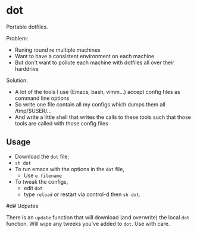 # dot

Portable dotfiles.


Problem:

- Runing round re multiple machines
- Want to have a consistent environment on each machine
- But don't want to pollute each machine with dotfiles all over their harddrive

Solution:

- A lot of the tools I use (Emacs, bash, vimm...) accept config files as command line options 
- So write one file contain all my configs which dumps them all /tmp/$USER/...
- And write a little shell that writes the calls to these tools such that those tools are called with those config files 

## Usage

- Download the `dot` file;
- `sh dot`
- To run emacs with the options in the `dot` file, 
     - Use `e filename` 
- To tweak the configs, 
     - edit `dot`
     - type `reload` or restart via control-d then  `sh dot`.

#d# Udpates

There is an `update` function that will download (and overwrite) the local `dot` function. Will wipe any tweeks you've added to `dot`.
Use with care.
